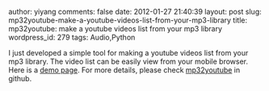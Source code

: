 author: yiyang
comments: false
date: 2012-01-27 21:40:39
layout: post
slug: mp32youtube-make-a-youtube-videos-list-from-your-mp3-library
title: mp32youtube: make a youtube videos list from your mp3 library
wordpress_id: 279
tags: Audio,Python

I just developed a simple tool for making a youtube videos list from your mp3 library. The
video list can be easily view from your mobile browser. Here is a [demo page](http://pastehtml.com/view/bm2jpwg9w.html).
 For more details, please check [mp32youtube](https://github.com/edmoody/mp32youtube) in github.
